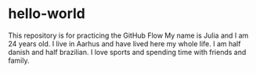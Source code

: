 # hello-world
This repository is for practicing the GitHub Flow
My name is Julia and I am 24 years old. 
I live in Aarhus and have lived here my whole life. 
I am half danish and half brazilian. 
I love sports and spending time with friends and family. 
